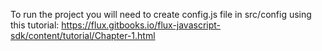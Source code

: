 To run the project you will need to create config.js file in src/config using this tutorial: https://flux.gitbooks.io/flux-javascript-sdk/content/tutorial/Chapter-1.html
